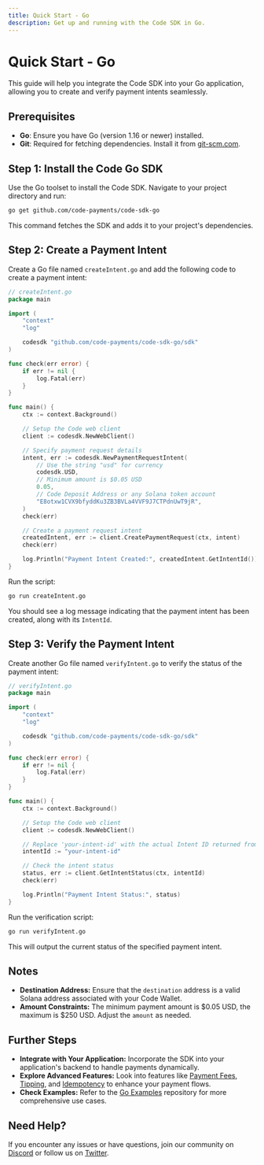 ```yaml
---
title: Quick Start - Go
description: Get up and running with the Code SDK in Go.
---
```

# Quick Start - Go

This guide will help you integrate the Code SDK into your Go application, allowing you to create and verify payment intents seamlessly.

## Prerequisites

- **Go**: Ensure you have Go (version 1.16 or newer) installed.
- **Git**: Required for fetching dependencies. Install it from [git-scm.com](https://git-scm.com/downloads).

## Step 1: Install the Code Go SDK

Use the Go toolset to install the Code SDK. Navigate to your project directory and run:

```bash
go get github.com/code-payments/code-sdk-go
```

This command fetches the SDK and adds it to your project's dependencies.

## Step 2: Create a Payment Intent

Create a Go file named `createIntent.go` and add the following code to create a payment intent:

```go
// createIntent.go
package main

import (
	"context"
	"log"

	codesdk "github.com/code-payments/code-sdk-go/sdk"
)

func check(err error) {
	if err != nil {
		log.Fatal(err)
	}
}

func main() {
	ctx := context.Background()

	// Setup the Code web client
	client := codesdk.NewWebClient()

	// Specify payment request details
	intent, err := codesdk.NewPaymentRequestIntent(
		// Use the string "usd" for currency
		codesdk.USD,
		// Minimum amount is $0.05 USD
		0.05,
		// Code Deposit Address or any Solana token account
		"E8otxw1CVX9bfyddKu3ZB3BVLa4VVF9J7CTPdnUwT9jR",
	)
	check(err)

	// Create a payment request intent
	createdIntent, err := client.CreatePaymentRequest(ctx, intent)
	check(err)

	log.Println("Payment Intent Created:", createdIntent.GetIntentId())
}
```

Run the script:

```bash
go run createIntent.go
```

You should see a log message indicating that the payment intent has been created, along with its `IntentId`.

## Step 3: Verify the Payment Intent

Create another Go file named `verifyIntent.go` to verify the status of the payment intent:

```go
// verifyIntent.go
package main

import (
	"context"
	"log"

	codesdk "github.com/code-payments/code-sdk-go/sdk"
)

func check(err error) {
	if err != nil {
		log.Fatal(err)
	}
}

func main() {
	ctx := context.Background()

	// Setup the Code web client
	client := codesdk.NewWebClient()

	// Replace 'your-intent-id' with the actual Intent ID returned from createIntent.go
	intentId := "your-intent-id"

	// Check the intent status
	status, err := client.GetIntentStatus(ctx, intentId)
	check(err)

	log.Println("Payment Intent Status:", status)
}
```

Run the verification script:

```bash
go run verifyIntent.go
```

This will output the current status of the specified payment intent.

## Notes

- **Destination Address:** Ensure that the `destination` address is a valid Solana address associated with your Code Wallet.
- **Amount Constraints:** The minimum payment amount is $0.05 USD, the maximum is $250 USD. Adjust the `amount` as needed.

## Further Steps

- **Integrate with Your Application:** Incorporate the SDK into your application's backend to handle payments dynamically.
- **Explore Advanced Features:** Look into features like [Payment Fees](../intents/payment-fees), [Tipping](../intents/tipping), and [Idempotency](../reference/idempotency) to enhance your payment flows.
- **Check Examples:** Refer to the [Go Examples](https://github.com/code-payments/code-sdk-go/tree/main/example) repository for more comprehensive use cases.

## Need Help?

If you encounter any issues or have questions, join our community on [Discord](https://discord.gg/T8Tpj8DBFp) or follow us on [Twitter](https://twitter.com/getcode).
